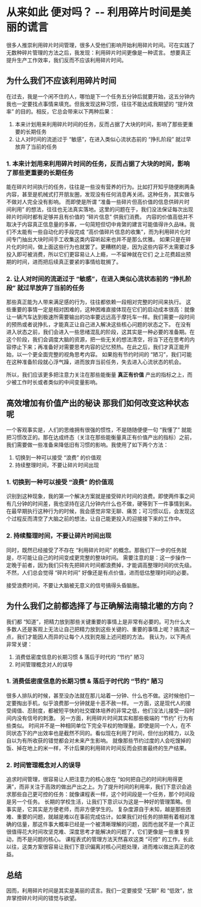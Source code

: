 # 从来如此 便对吗？ -- 利用碎片时间是美丽的谎言
很多人推崇利用碎片时间管理，很多人受他们影响开始利用碎片时间。可在实践了无数种碎片管理的方法之后，我发现：利用碎片时间更像是一种谎言。
想要真正提升生产工作效率，我们反而不应该利用碎片时间。

## 为什么我们不应该利用碎片时间
在过去，我是一个闲不住的人，哪怕是下一个任务五分钟后就要开始，这五分钟内我也一定要找点事情来填充。但我发现这种习惯，往往不能达成我期望的 “提升效率” 的目的。相反，它总会带来以下两种后果：
1. 本来计划用来利用碎片时间的任务，反而占据了大块的时间，影响了那些更重要的长期任务
2. 让人对时间的流逝过于 “敏感”，在进入类似心流状态前的 “挣扎阶段” 就过早放弃了当前的任务

### 1. 本来计划用来利用碎片时间的任务，反而占据了大块的时间，影响了那些更重要的长期任务
能在碎片时间执行的任务，往往是一些没有营养的行为。比如打开知乎随便刷两条内容，甚至是机械式打开朋友圈，发现没有任何消息再关闭。这种任务，其实做与不做对人完全没有影响。
而即使是所谓 “准备一些碎片但高价值的信息供碎片时间利用” 的想法，往往也无法真实落地。这里的问题在于，我们没法保证每次出现碎片时间时都有足够并且有价值的 “碎片信息” 供我们消费。
内容的价值高低并不取决于内容真正信息量的多寡，一句简短但切中肯綮的建言可能值得许久品味。我们不太能有一些自动化的手段完成 “高价值碎片信息的收集”，而为利用碎片化时间专门抽出大块时间手工收集这类内容听起来也并不是那么优雅。
如果只是在碎片化的时间，做上面这些行为也就罢了。更糟糕的是，因为这些内容不太需要过多投入即可被消费，所以它们更容易让人上瘾，一不留神就在它们 之上花费超出预期的时间，进而把后续真正要紧的事情给耽搁了。
 
### 2. 让人对时间的流逝过于 “敏感”，在进入类似心流状态前的 “挣扎阶段” 就过早放弃了当前的任务
那些真正能为人带来满足感的行为，往往都依赖一段相对完整的时间来执行。
这些重要的事情一定是相对困难的，这种困难直接体现在它们的启动成本很高：就像让一辆汽车达到极速所需要输出的功率要远远高于摩托车一样。我们需要一段时间的预热或者说挣扎，才能真正让自己进入解决这些核心问题的状态之下。
在没有进入状态之前，我们会进入一些思绪混乱的阶段，这其实是一种必要的准备期。在这个阶段，我们会调度大脑的资源，把一些无关的想法清空，将当下还在思考的内容停止下来；再准备好对需要思考内容的记忆预热。在此之后，我们才真正能开始，以一个更全面完整的视角思考内容。
如果抱有节约时间的 “陋习”，我们可能在这种准备阶段就心浮气躁，进而放弃当前任务，失去进入心流状态的机会。

所以，我们应该更多把注意力关注在那些能衡量 **真正有价值** 产出的指标之上，而少被工作时长或者类似的中间变量影响。

## 高效增加有价值产出的秘诀 那我们如何改变这种状态呢
一个客观事实是，人们的思维拥有很强的惯性，不是随随便便一句 “我懂了” 就能把习惯改正的。那在达成终态（关注在那些能衡量真正有价值产出的指标）之前，我们需要做一些准备来降低旧有习惯的影响。我使用了如下两个方法：
1. 切换到一种可以接受 “浪费” 的价值观
2. 持续整理时间，不要让碎片时间出现

### 1. 切换到一种可以接受 “浪费” 的价值观
识别到这种现象，我的第一个解决方案就是接受碎片时间的浪费。即使两件事之间有几分钟的时间差，我也坚持在这几分钟内什么也不做，硬等到下一件事情到来。
在最早期执行这种行为的时候，我会感觉非常无聊、痛苦；可习惯以后，会发现这个过程反而清空了大脑之前的想法，让自己能更投入的迎接接下来的工作中。

### 2. 持续整理时间，不要让碎片时间出现
同时，既然已经接受了不存在 “利用碎片时间” 的概念。那我们下一步的任务就是，尽可能让自己的时间变成更完整的整块时间。
需要注意的是：这一步操作一定晚于前者，因为我们只有先把碎片时间都浪费掉，才能调高整理时间的优先级。不然，人们总会觉得 “碎片时间” 好像还是有点价值，进而低估整理时间的必要。

接受浪费时间，不要让大脑被无意义的信号搞得头昏脑胀。

## 为什么我们之前都选择了与正确解法南辕北辙的方向？
我们都 “知道”，把精力放到那些关键重要的事情上是非常有必要的。可为什么大多数人还是客观上无法让自己把精力放到这些关键的、重要的事情上呢？搞清这一点，我们才能因人而异的让每个人找到克服上述问题的方法。
我认为，以下两点非常关键：
1. 消费低密度信息的长期习惯 & 落后于时代的 “节约” 陋习
2. 时间管理概念对人的误导

### 1. 消费低密度信息的长期习惯 & 落后于时代的 “节约” 陋习
很多人排队的时候，甚至没办法就在那儿站着一分钟、什么也不做。这时候他们一定要掏出手机，似乎浪费那一分钟就是十恶不赦一样。
一方面，这是现代人的接受阈值、忍耐度，都被短平快的社交媒体培养的非常之低，他们没法儿接受一段时间内没有信号的刺激。
另一方面，利用碎片时间其实和那些极端的 “节约” 行为有些类似。
时间并不是一种相同单位下完全平权的物理量。即使是同一个人，在不同状态下的产出效率也是截然不同的。看似现在利用了时间，但付出的精力，以及自以为有所收获的错觉都会对未来产生影响。
就像那些节约过度的人会吃馊掉的饭、掉在地上的米一样，不计后果的利用碎片时间反而会损害最终的生产结果。

### 2. 时间管理概念对人的误导
追求时间管理，很容易让人把注意力的核心放在 “如何把自己的时间利用得更满”，而非关注于高效的做出产出之上。为了提升时间的利用率，我们下意识会追求那些自己更可控的任务：就像课程表一样，这个时间段是一个任务，那个时间段是另一个任务。
长期的学校生活，让我们下意识以为这是一种好的管理策略。但事实是，它其实是方便老师，而非方便学生的。
复杂度源自于未知，越是那些困难、重要的问题，就越是难以在事前完成估计。如果我们对任务的排期有着相对准确的估量，那这件事大概率已经是一个被清晰理解的问题，因而也就不是一个真正很值得花大时间攻坚克难、深度思考才能解决的问题了，它们更像是一些重复劳动，而不是问题的核心。
课程表式的管理方法天然喜欢这类 “可控” 的工作，长此以往，这类方案很容易让我们下意识偏离对核心问题处理，进而难以做出真正的收益。

## 总结
因而，利用碎片时间是其实是美丽的谎言。我们一定要接受 “无聊” 和 “低效”，放弃掌控碎片时间的错觉与欲望。
